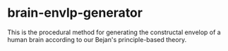 # brain-envlp-generator
This is the procedural method for generating the constructal envelop of a human brain according to our Bejan's principle-based theory. 
